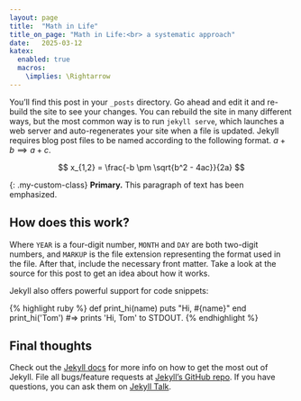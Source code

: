```yaml
---
layout: page
title:  "Math in Life"
title_on_page: "Math in Life:<br> a systematic approach"
date:   2025-03-12
katex:
  enabled: true
  macros:
    \implies: \Rightarrow
---
```



You’ll find this post in your `_posts` directory. Go ahead and edit it and re-build the site to see your changes. You can rebuild the site in many different ways, but the most common way is to run `jekyll serve`, which launches a web server and auto-regenerates your site when a file is updated. Jekyll requires blog post files to be named according to the following format. $a+b \implies a+c$.

$$ x_{1,2} = \frac{-b \pm \sqrt{b^2 - 4ac}}{2a} $$

{: .my-custom-class}
**Primary.** This paragraph of text has been emphasized.


## How does this work?

Where `YEAR` is a four-digit number, `MONTH` and `DAY` are both two-digit numbers, and `MARKUP` is the file extension representing the format used in the file. After that, include the necessary front matter. Take a look at the source for this post to get an idea about how it works.

Jekyll also offers powerful support for code snippets:

{% highlight ruby %}
def print_hi(name)
  puts "Hi, #{name}"
end
print_hi('Tom')
#=> prints 'Hi, Tom' to STDOUT.
{% endhighlight %}


## Final thoughts

Check out the [Jekyll docs][jekyll-docs] for more info on how to get the most out of Jekyll. File all bugs/feature requests at [Jekyll’s GitHub repo][jekyll-gh]. If you have questions, you can ask them on [Jekyll Talk][jekyll-talk].


[jekyll-docs]: https://jekyllrb.com/docs/home
[jekyll-gh]:   https://github.com/jekyll/jekyll
[jekyll-talk]: https://talk.jekyllrb.com/

